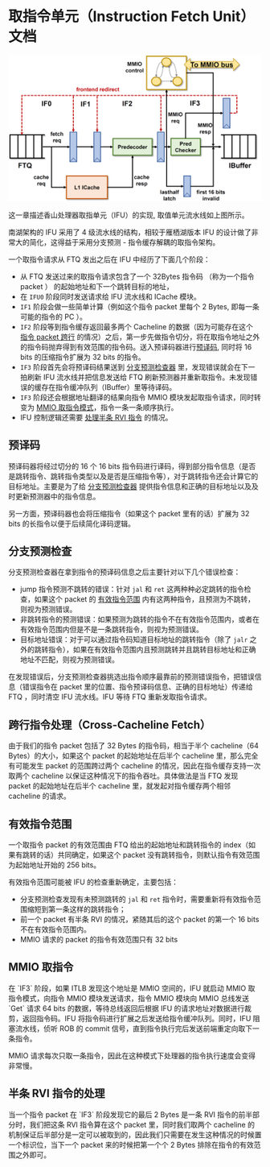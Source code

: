 # 取指令单元（Instruction Fetch Unit）文档
![ifu](../figs/frontend/IFU.png)

这一章描述香山处理器取指单元（IFU）的实现, 取值单元流水线如上图所示。

南湖架构的 IFU 采用了 4 级流水线的结构，相较于雁栖湖版本 IFU 的设计做了非常大的简化，这得益于采用分支预测 - 指令缓存解耦的取指令架构。

一个取指令请求从 FTQ 发出之后在 IFU 中经历了下面几个阶段：

- 从 FTQ 发送过来的取指令请求包含了一个 32Bytes 指令码 （称为一个指令 packet ） 的起始地址和下一个跳转目标的地址，
- 在 `IFU0` 阶段同时发送请求给 IFU 流水线和 ICache 模块。
- `IF1` 阶段会做一些简单计算（例如这个指令 packet 里每个 2 Bytes, 即每一条可能的指令的 PC ）。
- `IF2` 阶段等到指令缓存返回最多两个 Cacheline 的数据（因为可能存在这个 [指令 packet 跨行](#crossfetch) 的情况）之后，第一步先做指令切分，将在取指令地址之外的指令码抛弃得到有效范围的指令码。送入预译码器进行[预译码](#predecode), 同时将 16 bits 的压缩指令扩展为 32 bits 的指令。
- `IF3` 阶段首先会将预译码结果送到 [分支预测检查器](#predchecker) 里，发现错误就会在下一拍刷新 IFU 流水线并把信息发送给 FTQ 刷新预测器并重新取指令。未发现错误的缓存在指令缓冲队列（IBuffer）里等待译码。
- `IF3` 阶段还会根据地址翻译的结果向指令 MMIO 模块发起取指令请求，同时转变为 [MMIO 取指令模式](#mmiofetch)，指令一条一条顺序执行。
- IFU 控制逻辑还需要 [处理半条 RVI 指令](#half) 的情况。

<h2 id=predecode> 预译码 </h2>

预译码器将经过切分的 16 个 16 bits 指令码进行译码，得到部分指令信息（是否是跳转指令、跳转指令类型以及是否是压缩指令等），对于跳转指令还会计算它的目标地址。主要是为了给 [分支预测检查器](#predchecker) 提供指令信息和正确的目标地址以及及时更新预测器中的指令信息。

另一方面，预译码器也会将压缩指令（如果这个 packet 里有的话）扩展为 32 bits 的长指令以便于后续简化译码逻辑。

<h2 id=predchecker> 分支预测检查 </h2>

分支预测检查器在拿到指令的预译码信息之后主要针对以下几个错误检查：

- jump 指令预测不跳转的错误：针对 `jal` 和 `ret` 这两种种必定跳转的指令检查，如果这个 packet 的 [有效指令范围](#validinstr) 内有这两种指令，且预测为不跳转，则视为预测错误。
- 非跳转指令的预测错误：如果预测为跳转的指令不在有效指令范围内，或者在有效指令范围内但是不是一条跳转指令，则视为预测错误。
- 目标地址错误：对于可以通过指令码知道目标地址的跳转指令（除了 `jalr` 之外的跳转指令），如果在有效指令范围内且预测跳转并且跳转目标地址和正确地址不匹配，则视为预测错误。

在发现错误后，分支预测检查器挑选出指令顺序最靠前的预测错误指令，把错误信息（错误指令在 packet 里的位置、指令预译码信息、正确的目标地址）传递给 FTQ ，同时清空 IFU 流水线。IFU 等待 FTQ 重新发取指令请求。

<h2 id=crossfetch> 跨行指令处理（Cross-Cacheline Fetch）</h2>
由于我们的指令 packet 包括了 32 Bytes 的指令码，相当于半个 cacheline（64 Bytes）的大小，如果这个 packet 的起始地址在后半个 cacheline 里，那么完全有可能发生 packet 的范围跨过两个 cacheline 的情况，因此在指令缓存支持一次取两个 cacheline 以保证这种情况下的指令吞吐。具体做法是当 FTQ 发现 packet 的起始地址在后半个 cacheline 里，就发起对指令缓存两个相邻 cacheline 的请求。

<h2 id=validinstr> 有效指令范围 </h2>
一个取指令 packet 的有效范围由 FTQ 给出的起始地址和跳转指令的 index（如果有跳转的话）共同确定，如果这个 packet 没有跳转指令，则默认指令有效范围为起始地址开始的 256 bits。

有效指令范围可能被 IFU 的检查重新确定，主要包括：
* 分支预测检查发现有未预测跳转的 `jal` 和 `ret` 指令时，需要重新将有效指令范围缩短到第一条这样的跳转指令；
* 前一个 packet 有半条 RVI 的情况，紧随其后的这个 packet 的第一个 16 bits 不在有效指令范围内。
* MMIO 请求的 packet 的指令有效范围只有 32 bits

<h2 id=mmiofetch>MMIO 取指令 </h2>
在 `IF3` 阶段，如果 ITLB 发现这个地址是 MMIO 空间的，IFU 就启动 MMIO 取指令模式，向指令 MMIO 模块发送请求，指令 MMIO 模块向 MMIO 总线发送 `Get` 请求 64 bits 的数据，等待总线返回后根据 IFU 的请求地址对数据进行裁剪，返回指令码。IFU 将指令码进行扩展之后发送给指令缓冲队列。同时，IFU 阻塞流水线，侦听 ROB 的 commit 信号，直到指令执行完后发送前端重定向取下一条指令。

MMIO 请求每次只取一条指令，因此在这种模式下处理器的指令执行速度会变得非常慢。

<h2 id=half> 半条 RVI 指令的处理 </h2>
当一个指令 packet 在 `IF3` 阶段发现它的最后 2 Bytes 是一条 RVI 指令的前半部分时，我们把这条 RVI 指令算在这个 packet 里，同时我们取两个 cacheline 的机制保证后半部分是一定可以被取到的，因此我们只需要在发生这种情况的时候置一个标识位，当下一个 packet 来的时候把第一个个 2 Bytes 排除在指令的有效范围之外即可。

